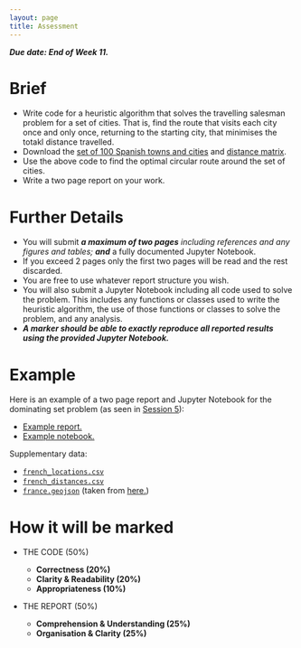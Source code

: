 ```yaml
---
layout: page
title: Assessment
---
```



***Due date: End of Week 11.***

# Brief
+ Write code for a heuristic algorithm that solves the travelling salesman problem for a set of cities. That is, find the route that visits each city once and only once, returning to the starting city, that minimises the totakl distance travelled.
+ Download the [set of 100 Spanish towns and cities](spain.csv) and [distance matrix](spain_distances.csv).
+ Use the above code to find the optimal circular route around the set of cities.
+ Write a two page report on your work.


# Further Details

+ You will submit ***a maximum of two pages*** *including references and any figures and tables;* ***and*** a fully documented Jupyter Notebook.
+ If you exceed 2 pages only the first two pages will be read and the rest discarded.
+ You are free to use whatever report structure you wish.
+ You will also submit a Jupyter Notebook including all code used to solve the problem. This includes any functions or classes used to write the heuristic algorithm, the use of those functions or classes to solve the problem, and any analysis.
+ ***A marker should be able to exactly reproduce all reported results using the provided Jupyter Notebook.***

# Example

Here is an example of a two page report and Jupyter Notebook for the dominating set problem (as seen in [Session 5](/cm/chapters/session05/)):

+ [Example report.](/cm/assessment/example/example.pdf)
+ [Example notebook.](/cm/assessment/example/example.ipynb)

Supplementary data:
+ [`french_locations.csv`](/cm/assessment/example/french_locations.csv)
+ [`french_distances.csv`](/cm/assessment/example/french_distances.csv)
+ [`france.geojson`](/cm/assessment/example/france.geojson) (taken from <a href='https://github.com/gregoiredavid/france-geojson/blob/master/regions-version-simplifiee.geojson'>here.</a>)

# How it will be marked

+ THE CODE (50%)
  + **Correctness (20%)**
  + **Clarity & Readability (20%)**
  + **Appropriateness (10%)**

+ THE REPORT (50%)
  + **Comprehension & Understanding (25%)**
  + **Organisation & Clarity (25%)**
